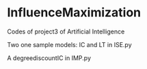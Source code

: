 # InfluenceMaximization
Codes of project3 of Artificial Intelligence

Two one sample models: IC and LT in ISE.py

A degreediscountIC in IMP.py
